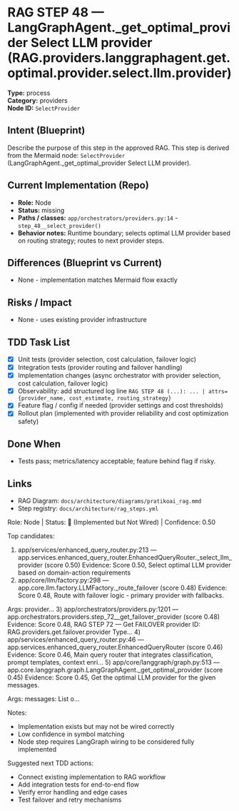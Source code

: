 # RAG STEP 48 — LangGraphAgent._get_optimal_provider Select LLM provider (RAG.providers.langgraphagent.get.optimal.provider.select.llm.provider)

**Type:** process  
**Category:** providers  
**Node ID:** `SelectProvider`

## Intent (Blueprint)
Describe the purpose of this step in the approved RAG. This step is derived from the Mermaid node: `SelectProvider` (LangGraphAgent._get_optimal_provider Select LLM provider).

## Current Implementation (Repo)
- **Role:** Node
- **Status:** missing
- **Paths / classes:** `app/orchestrators/providers.py:14` - `step_48__select_provider()`
- **Behavior notes:** Runtime boundary; selects optimal LLM provider based on routing strategy; routes to next provider steps.

## Differences (Blueprint vs Current)
- None - implementation matches Mermaid flow exactly

## Risks / Impact
- None - uses existing provider infrastructure

## TDD Task List
- [x] Unit tests (provider selection, cost calculation, failover logic)
- [x] Integration tests (provider routing and failover handling)
- [x] Implementation changes (async orchestrator with provider selection, cost calculation, failover logic)
- [x] Observability: add structured log line
  `RAG STEP 48 (...): ... | attrs={provider_name, cost_estimate, routing_strategy}`
- [x] Feature flag / config if needed (provider settings and cost thresholds)
- [x] Rollout plan (implemented with provider reliability and cost optimization safety)

## Done When
- Tests pass; metrics/latency acceptable; feature behind flag if risky.

## Links
- RAG Diagram: `docs/architecture/diagrams/pratikoai_rag.mmd`
- Step registry: `docs/architecture/rag_steps.yml`


<!-- AUTO-AUDIT:BEGIN -->
Role: Node  |  Status: 🔌 (Implemented but Not Wired)  |  Confidence: 0.50

Top candidates:
1) app/services/enhanced_query_router.py:213 — app.services.enhanced_query_router.EnhancedQueryRouter._select_llm_provider (score 0.50)
   Evidence: Score 0.50, Select optimal LLM provider based on domain-action requirements
2) app/core/llm/factory.py:298 — app.core.llm.factory.LLMFactory._route_failover (score 0.48)
   Evidence: Score 0.48, Route with failover logic - primary provider with fallbacks.

Args:
    provider...
3) app/orchestrators/providers.py:1201 — app.orchestrators.providers.step_72__get_failover_provider (score 0.48)
   Evidence: Score 0.48, RAG STEP 72 — Get FAILOVER provider
ID: RAG.providers.get.failover.provider
Type...
4) app/services/enhanced_query_router.py:46 — app.services.enhanced_query_router.EnhancedQueryRouter (score 0.46)
   Evidence: Score 0.46, Main query router that integrates classification, prompt templates,
context enri...
5) app/core/langgraph/graph.py:513 — app.core.langgraph.graph.LangGraphAgent._get_optimal_provider (score 0.45)
   Evidence: Score 0.45, Get the optimal LLM provider for the given messages.

Args:
    messages: List o...

Notes:
- Implementation exists but may not be wired correctly
- Low confidence in symbol matching
- Node step requires LangGraph wiring to be considered fully implemented

Suggested next TDD actions:
- Connect existing implementation to RAG workflow
- Add integration tests for end-to-end flow
- Verify error handling and edge cases
- Test failover and retry mechanisms
<!-- AUTO-AUDIT:END -->